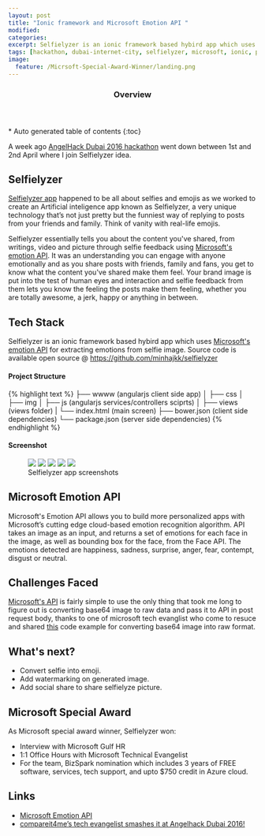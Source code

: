 ```yaml
---
layout: post
title: "Ionic framework and Microsoft Emotion API "
modified:
categories: 
excerpt: Selfielyzer is an ionic framework based hybird app which uses..
tags: [hackathon, dubai-internet-city, selfielyzer, microsoft, ionic, project-oxford]
image:
  feature: /Micrsoft-Special-Award-Winner/landing.png
---
```


<section id="table-of-contents" class="toc">
  <header>
    <h3>Overview</h3>
  </header>
<div id="drawer" markdown="1">
*  Auto generated table of contents
{:toc}
</div>
</section><!-- /#table-of-contents -->

A week ago <a href="http://www.hackathon.io/angelhack-dubai1" target="_blank">AngelHack Dubai 2016 hackathon</a> went down between 1st and 2nd April where I join Selfielyzer idea.

## Selfielyzer
<a href="http://www.hackathon.io/selfielyzer" target="_blank">Selfielyzer app</a> happened to be all about selfies and emojis as we worked to create an Artificial inteligence app known as Selfielyzer, a very unique technology that’s not just pretty but the funniest way of replying to posts from your friends and family. Think of vanity with real-life emojis.

Selfielyzer essentially tells you about the content you've shared, from writings, video and picture through selfie feedback using <a href="https://www.microsoft.com/cognitive-services/en-us/emotion-api" target="_blank">Microsoft's emotion API</a>. It was an understanding you can engage with anyone emotionally and as you share posts with friends, family and fans, you get to know what the content you've shared make them feel. Your brand image is put into the test of human eyes and interaction and selfie feedback from them lets you know the feeling the posts make them feeling, whether you are totally awesome, a jerk, happy or anything in between. 

## Tech Stack

Selfielyzer is an ionic framework based hybird app which uses <a href="https://www.microsoft.com/cognitive-services/en-us/emotion-api" target="_blank">Microsoft's emotion API</a> for extracting emotions from selfie image. Source code is available open source @ <a href="https://github.com/minhajkk/selfielyzer">https://github.com/minhajkk/selfielyzer</a>

#### Project Structure

{% highlight text %}
├── wwww (angularjs client side app)
│   ├── css 
│   ├── img
│   ├── js (angularjs services/controllers sciprts)
│   ├── views (views folder)
|   └── index.html (main screen)
├── bower.json (client side dependencies)
└── package.json (server side dependencies)
{% endhighlight %}

#### Screenshot

<figure class="third">
    <a href="/images/Micrsoft-Special-Award-Winner/1.png"><img src="/images/Micrsoft-Special-Award-Winner/1.png"></a>
    <a href="/images/Micrsoft-Special-Award-Winner/2.png"><img src="/images/Micrsoft-Special-Award-Winner/2.png"></a>
    <a href="/images/Micrsoft-Special-Award-Winner/3.png"><img src="/images/Micrsoft-Special-Award-Winner/3.png"></a>
    <a href="/images/Micrsoft-Special-Award-Winner/4.png"><img src="/images/Micrsoft-Special-Award-Winner/4.png"></a>
    <a href="/images/Micrsoft-Special-Award-Winner/5.png"><img src="/images/Micrsoft-Special-Award-Winner/5.png"></a>
    <figcaption>Selfielyzer app screenshots</figcaption>
</figure>

## Microsoft Emotion API

Microsoft's Emotion API allows you to build more personalized apps with Microsoft’s cutting edge cloud-based emotion recognition algorithm. API takes an image as an input, and returns a set of emotions for each face in the image, as well as bounding box for the face, from the Face API. The emotions detected are happiness, sadness, surprise, anger, fear, contempt, disgust or neutral.


## Challenges Faced

<a href="https://dev.projectoxford.ai/docs/services/5639d931ca73072154c1ce89/operations/563b31ea778daf121cc3a5fa" target="_blank">Microsoft's API</a> is fairly simple to use the only thing that took me long to figure out is converting base64 image to raw data and pass it to API in post request body, thanks to one of microsoft tech evanglist who come to resuce and shared <a href="https://social.msdn.microsoft.com/Forums/sqlserver/en-US/807ee18d-45e5-410b-a339-c8dcb3bfa25b/testing-project-oxford-ocr-how-to-use-a-local-file-in-base64-for-example" target="_blank">this</a> code example for converting base64 image into raw format.

## What's next?

- Convert selfie into emoji.
- Add watermarking on generated image.
- Add social share to share selfielyze picture.

## Microsoft Special Award

As Microsoft special award winner, Selfielyzer won:

- Interview with Microsoft Gulf HR
- 1:1 Office Hours with Microsoft Technical Evangelist
- For the team, BizSpark nomination which includes 3 years of FREE software, services, tech support, and upto $750 credit in Azure cloud.

## Links
- <a href="https://www.microsoft.com/cognitive-services/en-us/emotion-api/documentation">Microsoft Emotion API</a>
- <a href="http://angelhack.com/2016/04/05/angelhack-dubai-compareit4me/">compareit4me’s tech evangelist smashes it at Angelhack Dubai 2016!</a>